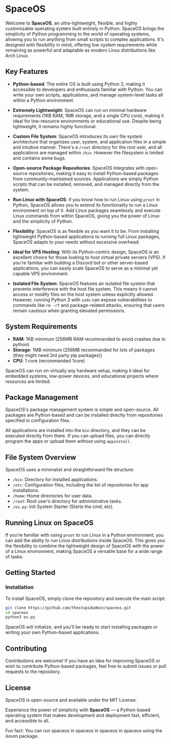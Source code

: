 # SpaceOS

Welcome to **SpaceOS**, an ultra-lightweight, flexible, and highly customizable operating system built entirely in Python. SpaceOS brings the simplicity of Python programming to the world of operating systems, allowing you to run anything from small scripts to complex applications. It's designed with flexibility in mind, offering low system requirements while remaining as powerful and adaptable as modern Linux distributions like Arch Linux.

## Key Features

- **Python-based**: The entire OS is built using Python 3, making it accessible to developers and enthusiasts familiar with Python. You can write your own scripts, applications, and manage system-level tasks all within a Python environment.
  
- **Extremely Lightweight**: SpaceOS can run on minimal hardware requirements (1KB RAM, 1MB storage, and a single CPU core), making it ideal for low-resource environments or educational use. Despite being lightweight, it remains highly functional.

- **Custom File System**: SpaceOS introduces its own file system architecture that organizes user, system, and application files in a simple and intuitive manner. There's a `/root` directory for the root user, and all applications are managed within `/bin`. However the filesystem is limited and contains some bugs.

- **Open-source Package Repositories**: SpaceOS integrates with open-source repositories, making it easy to install Python-based packages from community-maintained sources. Applications are simply Python scripts that can be installed, removed, and managed directly from the system.

- **Run Linux with SpaceOS**: If you know how to run Linux using `proot` in Python, SpaceOS allows you to extend its functionality to run a Linux environment on top of it. Add Linux packages seamlessly and execute Linux commands from within SpaceOS, giving you the power of Linux and the simplicity of Python.

- **Flexibility**: SpaceOS is as flexible as you want it to be. From installing lightweight Python-based applications to running full Linux packages, SpaceOS adapts to your needs without excessive overhead.

- **Ideal for VPS Hosting**: With its Python-centric design, SpaceOS is an excellent choice for those looking to host virtual private servers (VPS). If you're familiar with building a Discord bot or other server-based applications, you can easily scale SpaceOS to serve as a minimal yet capable VPS environment.

- **Isolated File System**: SpaceOS features an isolated file system that prevents interference with the host file system. This means it cannot access or modify files on the host system unless explicitly allowed. However, running Python 3 with `sudo` can expose vulnerabilities to commands like `rm -rf` and package-related attacks, ensuring that users remain cautious when granting elevated permissions.

## System Requirements

- **RAM**: 1KB minimum (256MB RAM recommanded to avoid crashes due to python)
- **Storage**: 1MB minimum (256MB recommanded for lots of packages (they might need 3rd party pip packages))
- **CPU**: 1 core (recommanded 1core)

SpaceOS can run on virtually any hardware setup, making it ideal for embedded systems, low-power devices, and educational projects where resources are limited.

## Package Management

SpaceOS's package management system is simple and open-source. All packages are Python-based and can be installed directly from repositories specified in configuration files.

All applications are installed into the `bin` directory, and they can be executed directly from there. If you can upload files, you can directly program the apps or upload them without using `appinstall`.

## File System Overview

SpaceOS uses a minimalist and straightforward file structure:

- `/bin`: Directory for installed applications.
- `/etc`: Configuration files, including the list of repositories for app installations.
- `/home`: Home directories for user data.
- `/root`: Root user’s directory for administrative tasks.
- `/os.py`: Init System Starter (Starts the cmd, etc).

## Running Linux on SpaceOS

If you’re familiar with using `proot` to run Linux in a Python environment, you can add the ability to run Linux distributions inside SpaceOS. This gives you the flexibility to combine the lightweight design of SpaceOS with the power of a Linux environment, making SpaceOS a versatile base for a wide range of tasks.

## Getting Started

### Installation
To install SpaceOS, simply clone the repository and execute the main script:
```bash
git clone https://github.com/thestupidadmin/spaceos.git
cd spaceos
python3 os.py
```

SpaceOS will initialize, and you’ll be ready to start installing packages or writing your own Python-based applications.

## Contributing

Contributions are welcome! If you have an idea for improving SpaceOS or wish to contribute Python-based packages, feel free to submit issues or pull requests to the repository.

## License

SpaceOS is open-source and available under the MIT License.

Experience the power of simplicity with **SpaceOS** — a Python-based operating system that makes development and deployment fast, efficient, and accessible to all.

Fun fact: You can run spaceos in spaceos in spaceos in spaceos using the isovm package.
